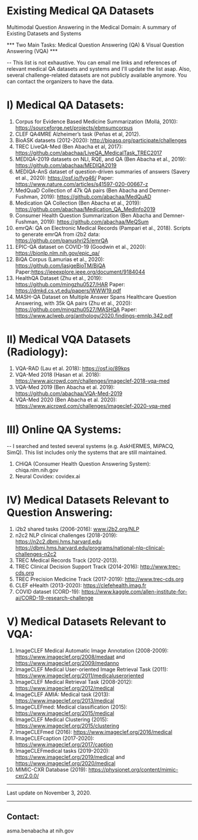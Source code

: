 # Existing Medical QA Datasets
Multimodal Question Answering in the Medical Domain: A summary of Existing Datasets and Systems

*** Two Main Tasks: Medical Question Answering (QA) & Visual Question Answering (VQA) ***

-- This list is not exhaustive. You can email me links and references of relevant medical QA datasets and systems and I'll update the list asap.
Also, several challenge-related datasets are not publicly available anymore. You can contact the organizers to have the data. 
 
 
I) Medical QA Datasets:
=======================

1) Corpus for Evidence Based Medicine Summarization (Mollá, 2010): https://sourceforge.net/projects/ebmsumcorpus 
2) CLEF QA4MRE Alzheimer’s task (Peñas et al, 2012). 
3) BioASK datasets (2012-2020): http://bioasq.org/participate/challenges
4) TREC LiveQA-Med (Ben Abacha et al, 2017): https://github.com/abachaa/LiveQA_MedicalTask_TREC2017
5) MEDIQA-2019 datasets on NLI, RQE, and QA (Ben Abacha et al., 2019): https://github.com/abachaa/MEDIQA2019 
6) MEDIQA-AnS dataset of question-driven summaries of answers (Savery et al., 2020): https://osf.io/fyg46/ Paper: https://www.nature.com/articles/s41597-020-00667-z 
7) MedQuaD Collection of 47k QA pairs (Ben Abacha and Demner-Fushman, 2019): https://github.com/abachaa/MedQuAD 
8) Medication QA Collection (Ben Abacha et al., 2019): https://github.com/abachaa/Medication_QA_MedInfo2019
9) Consumer Health Question Summarization (Ben Abacha and Demner-Fushman, 2019): https://github.com/abachaa/MeQSum
10) emrQA: QA on Electronic Medical Records (Pampari et al., 2018). Scripts to generate emrQA from i2b2 data: https://github.com/panushri25/emrQA 
11) EPIC-QA dataset on COVID-19 (Goodwin et al., 2020): https://bionlp.nlm.nih.gov/epic_qa/ 
12) BiQA Corpus (Lamurias et al., 2020): https://github.com/lasigeBioTM/BiQA  Paper:https://ieeexplore.ieee.org/document/9184044 
13) HealthQA Dataset (Zhu et al., 2019): https://github.com/mingzhu0527/HAR Paper: https://dmkd.cs.vt.edu/papers/WWW19.pdf 
14) MASH-QA Dataset on Multiple Answer Spans Healthcare Question Answering, with 35k QA pairs (Zhu et al., 2020): https://github.com/mingzhu0527/MASHQA Paper: https://www.aclweb.org/anthology/2020.findings-emnlp.342.pdf 

II) Medical VQA Datasets (Radiology): 
=====================================

1) VQA-RAD (Lau et al. 2018): https://osf.io/89kps
2) VQA-Med 2018 (Hasan et al. 2018): https://www.aicrowd.com/challenges/imageclef-2018-vqa-med
3) VQA-Med 2019 (Ben Abacha et al. 2019): https://github.com/abachaa/VQA-Med-2019
4) VQA-Med 2020 (Ben Abacha et al. 2020): https://www.aicrowd.com/challenges/imageclef-2020-vqa-med  


III) Online QA Systems:
========================
-- I searched and tested several systems (e.g. AskHERMES, MiPACQ, SimQ). This list includes only the systems that are still maintained.

1) CHiQA (Consumer Health Question Answering System): chiqa.nlm.nih.gov
2) Neural Covidex: covidex.ai


IV) Medical Datasets Relevant to Question Answering: 
=====================================================

1) i2b2 shared tasks (2006-2016): www.i2b2.org/NLP
2) n2c2 NLP clinical challenges (2018-2019): https://n2c2.dbmi.hms.harvard.edu
 https://dbmi.hms.harvard.edu/programs/national-nlp-clinical-challenges-n2c2
3) TREC	Medical	Records Track (2012-2013).  
4) TREC	Clinical Decision Support Track (2014-2016): http://www.trec-cds.org	
5) TREC	Precision Medicine Track (2017-2019): http://www.trec-cds.org
6) CLEF	eHealth (2013-2020): https://clefehealth.imag.fr 
7) COVID dataset (CORD-19): https://www.kaggle.com/allen-institute-for-ai/CORD-19-research-challenge 


V) Medical Datasets Relevant to VQA: 
===========================================

1) ImageCLEF Medical Automatic Image Annotation (2008-2009): https://www.imageclef.org/2008/medaat and https://www.imageclef.org/2009/medanno
2) ImageCLEF Medical User-oriented Image Retrieval Task (2011): https://www.imageclef.org/2011/medicaluseroriented 
3) ImageCLEF Medical Retrieval Task (2008-2012): https://www.imageclef.org/2012/medical
4) ImageCLEF AMIA: Medical task (2013): https://www.imageclef.org/2013/medical
5) ImageCLEFmed: Medical classification (2015): https://www.imageclef.org/2015/medical
6) ImageCLEF Medical Clustering (2015): https://www.imageclef.org/2015/clustering
7) ImageCLEFmed (2016): https://www.imageclef.org/2016/medical
8) ImageCLEFcaption (2017-2020): https://www.imageclef.org/2017/caption
9) ImageCLEFmedical tasks (2019-2020): https://www.imageclef.org/2019/medical and https://www.imageclef.org/2020/medical 
10) MIMIC-CXR Database (2019): https://physionet.org/content/mimic-cxr/2.0.0/  

--------------------------------

Last update on November 3, 2020. 
 
--------------------------------
Contact: 
--------------------------------
asma.benabacha at nih.gov
